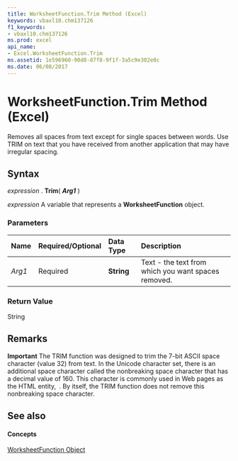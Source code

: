 ```yaml
---
title: WorksheetFunction.Trim Method (Excel)
keywords: vbaxl10.chm137126
f1_keywords:
- vbaxl10.chm137126
ms.prod: excel
api_name:
- Excel.WorksheetFunction.Trim
ms.assetid: 1e596960-90d8-87f8-9f1f-3a5c9e302e0c
ms.date: 06/08/2017
---
```



# WorksheetFunction.Trim Method (Excel)

Removes all spaces from text except for single spaces between words. Use TRIM on text that you have received from another application that may have irregular spacing.


## Syntax

 _expression_ . **Trim**( **_Arg1_** )

 _expression_ A variable that represents a **WorksheetFunction** object.


### Parameters



|**Name**|**Required/Optional**|**Data Type**|**Description**|
|:-----|:-----|:-----|:-----|
| _Arg1_|Required| **String**|Text - the text from which you want spaces removed.|

### Return Value

String


## Remarks


 **Important**  The TRIM function was designed to trim the 7-bit ASCII space character (value 32) from text. In the Unicode character set, there is an additional space character called the nonbreaking space character that has a decimal value of 160. This character is commonly used in Web pages as the HTML entity, **&nbsp;**. By itself, the TRIM function does not remove this nonbreaking space character.


## See also


#### Concepts


[WorksheetFunction Object](worksheetfunction-object-excel.md)

